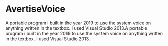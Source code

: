 # AvertiseVoice
A portable program i built in the year 2019 to use the system voice on anything written in the textbox. I used Visual Studio 2013.A portable program i built in the year 2019 to use the system voice on anything written in the textbox. i used Visual Studio 2013.
